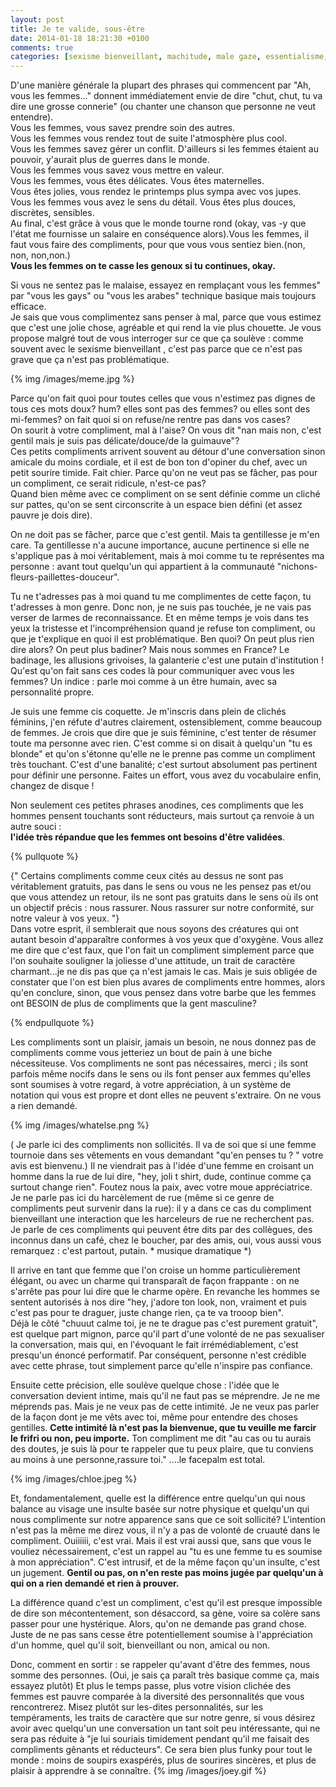 ```yaml
---
layout: post
title: Je te valide, sous-être
date: 2014-01-18 18:21:30 +0100
comments: true
categories: [sexisme bienveillant, machitude, male gaze, essentialisme, compliment]
---
```



D'une manière générale la plupart des phrases qui commencent par "Ah, vous les femmes..." donnent immédiatement envie de dire "chut, chut, tu va dire une grosse connerie" (ou chanter une chanson que personne ne veut entendre).    
Vous les femmes, vous savez prendre soin des autres.    
Vous les femmes vous rendez tout de suite l'atmosphère plus cool.    
Vous les femmes savez gérer un conflit. D'ailleurs si les femmes étaient au pouvoir, y'aurait plus de guerres dans le monde.    
Vous les femmes vous savez vous mettre en valeur.     
Vous les femmes, vous êtes délicates. Vous êtes maternelles.     
Vous êtes jolies,  vous rendez le printemps plus sympa avec vos jupes.    
Vous les femmes vous avez le sens du détail. Vous êtes plus douces, discrètes, sensibles.    
Au final, c'est grâce à vous que le monde tourne rond (okay, vas -y que l'état me fournisse un salaire en conséquence alors).Vous les femmes, il faut vous faire des compliments, pour que vous vous sentiez bien.(non, non, non,non.)    
**Vous les femmes on te casse les genoux si tu continues, okay.**

<!-- more -->


Si vous ne sentez pas le malaise, essayez en remplaçant vous les femmes" par "vous les gays" ou "vous les arabes" technique basique mais toujours efficace.    
Je sais que vous complimentez sans penser à mal, parce que vous estimez que c'est une jolie chose, agréable et qui rend la vie plus chouette. Je vous propose malgré tout de vous interroger sur ce que ça soulève : comme souvent avec le sexisme bienveillant , c'est pas parce que ce n'est pas grave que ça n'est pas problématique.

{% img /images/meme.jpg %} 

Parce qu'on fait quoi pour toutes celles que vous n'estimez pas dignes de tous ces mots doux? hum? elles sont pas des femmes? ou elles sont des mi-femmes? on fait quoi si on refuse/ne rentre pas dans vos cases?    
On sourit à votre compliment, mal à l'aise? On vous dit "nan mais non, c'est gentil mais je suis pas délicate/douce/de la guimauve"?     
Ces petits compliments arrivent souvent au détour d'une conversation sinon amicale du moins cordiale, et il est de bon ton d'opiner du chef, avec un petit sourire timide. Fait chier. Parce qu'on ne veut pas se fâcher, pas pour un compliment, ce serait ridicule, n'est-ce pas?     
Quand bien même avec ce compliment on se sent définie comme un cliché sur pattes, qu'on se sent circonscrite à un espace bien défini (et assez pauvre je dois dire).

On ne doit pas se fâcher, parce que c'est gentil. Mais ta gentillesse je m'en care. Ta gentillesse n'a aucune importance, aucune pertinence si elle ne s'applique pas à moi véritablement, mais à moi comme tu te représentes ma personne : avant tout quelqu'un qui appartient à la communauté "nichons-fleurs-paillettes-douceur".


Tu ne t'adresses pas à moi quand tu me complimentes de cette façon, tu t'adresses à mon genre. Donc non, je ne suis pas touchée, je ne vais pas verser de larmes de reconnaissance. Et en même temps je vois dans tes yeux la tristesse et l'incompréhension quand je refuse ton compliment, ou que je t'explique en quoi il est problématique. Ben quoi? On peut plus rien dire alors? On peut plus badiner? Mais nous sommes en France? Le badinage, les allusions grivoises, la galanterie c'est une putain d'institution ! Qu'est qu'on fait sans ces codes là pour communiquer avec vous les femmes? Un indice : parle moi comme à un être humain, avec sa personnalité propre.

Je suis une femme cis coquette. Je m'inscris dans plein de clichés féminins, j'en réfute d'autres clairement, ostensiblement, comme beaucoup de femmes. Je crois que dire que je suis féminine, c'est tenter de résumer toute ma personne avec rien. C'est comme si on disait à quelqu'un "tu es blonde" et qu'on s'étonne qu'elle ne le prenne pas comme un compliment très touchant. C'est d'une banalité; c'est surtout absolument pas pertinent pour définir une personne. Faites un effort, vous avez du vocabulaire enfin, changez de disque !

Non seulement ces petites phrases anodines, ces compliments que les hommes pensent touchants sont réducteurs, mais surtout ça renvoie à un autre souci :    
**l'idée très répandue que les femmes ont besoins d'être validées**. 

{% pullquote %}

{" Certains compliments comme ceux cités au dessus ne sont pas véritablement gratuits, pas dans le sens ou vous ne les pensez pas et/ou que vous attendez un retour, ils ne sont pas gratuits dans le sens où ils ont un objectif précis : nous rassurer. Nous rassurer sur notre conformité, sur notre valeur à vos yeux. "}     
Dans votre esprit, il semblerait que nous soyons des créatures qui ont autant besoin d'apparaître conformes à vos yeux que d'oxygène. Vous allez me dire que c'est faux, que l'on fait un compliment simplement parce que l'on souhaite souligner la joliesse d'une attitude, un trait de caractère charmant...je ne dis pas que ça n'est jamais le cas. Mais je suis obligée de constater que l'on est bien plus avares de compliments entre hommes, alors qu'en conclure, sinon, que vous pensez dans votre barbe que les femmes ont BESOIN de plus de compliments que la gent masculine?

{% endpullquote %}

Les compliments sont un plaisir, jamais un besoin, ne nous donnez pas de compliments comme vous jetteriez un bout de pain à une biche nécessiteuse. Vos compliments ne sont pas nécessaires, merci ; ils sont parfois même nocifs dans le sens ou ils font penser aux femmes qu'elles sont soumises à votre regard, à votre appréciation, à un système de notation qui vous est propre et dont elles ne peuvent s'extraire. 
On ne vous a rien demandé.

{% img /images/whatelse.png %} 

( Je parle ici des compliments non sollicités. Il va de soi que si une femme tournoie dans ses vêtements en vous demandant "qu'en penses tu ? " votre avis est bienvenu.) Il ne viendrait pas à l'idée d'une femme en croisant un homme dans la rue de lui dire, "hey, joli t shirt, dude, continue comme ça surtout change rien". Foutez nous la paix, avec votre moue appréciatrice.    
Je ne parle pas ici du harcèlement de rue (même si ce genre de compliments peut survenir dans la rue): il y a dans ce cas du compliment bienveillant une interaction que les harceleurs de rue ne recherchent pas. Je parle de ces compliments qui peuvent être dits par des collègues, des inconnus dans un café, chez le boucher, par des amis, oui, vous aussi vous remarquez : c'est partout, putain. * musique dramatique *)

Il arrive en tant que femme que l'on croise un homme particulièrement élégant, ou avec un charme qui transparaît de façon frappante : on ne s'arrête pas pour lui dire que le charme opère. En revanche les hommes se sentent autorisés à nos dire "hey, j'adore ton look, non, vraiment et puis c'est pas pour te draguer, juste change rien, ça te va trooop bien".     
Déjà le côté "chuuut calme toi, je ne te drague pas c'est purement gratuit", est quelque part mignon, parce qu'il part d'une volonté de ne pas sexualiser la conversation, mais qui, en l'évoquant le fait irrémédiablement, c'est presqu'un énoncé performatif. Par conséquent, personne n'est crédible avec cette phrase, tout simplement parce qu'elle n'inspire pas confiance.

 Ensuite cette précision, elle soulève quelque chose : l'idée que le conversation devient intime, mais qu'il ne faut pas se méprendre. Je ne me méprends pas. Mais je ne veux pas de cette intimité. Je ne veux pas parler de la façon dont je me vêts avec toi, même pour entendre des choses gentilles. **Cette intimité là n'est pas la bienvenue, que tu veuille me farcir le frifri ou non, peu importe.** Ton compliment me dit "au cas ou tu aurais des doutes, je suis là pour te rappeler que tu peux plaire, que tu conviens au moins à une personne,rassure toi." ....le facepalm est total. 

{% img /images/chloe.jpeg %} 

Et, fondamentalement, quelle est la différence entre quelqu'un qui nous balance au visage une insulte basée sur notre physique et quelqu'un qui nous complimente sur notre apparence sans que ce soit sollicité? L'intention n'est pas la même me direz vous, il n'y a pas de volonté de cruauté dans le compliment. Ouiiiiii, c'est vrai. Mais il est vrai aussi que, sans que vous le vouliez nécessairement, c'est un rappel au "tu es une femme tu es soumise à mon appréciation".
C'est intrusif, et de la même façon qu'un insulte, c'est un jugement. **Gentil ou pas, on n'en reste pas moins jugée par quelqu'un à qui on a rien demandé et rien à prouver.** 

La différence quand c'est un compliment, c'est qu'il est presque impossible de dire son mécontentement, son désaccord, sa gène, voire sa colère sans passer pour une hystérique. Alors, qu'on ne demande pas grand chose.  Juste de ne pas sans cesse être potentiellement soumise à l'appréciation d'un homme, quel qu'il soit, bienveillant ou non, amical ou non. 

Donc, comment en sortir : se rappeler qu'avant d'être des femmes, nous somme des personnes. (Oui, je sais ça paraît très basique comme ça, mais essayez plutôt) Et plus le temps passe, plus votre vision clichée des femmes est pauvre comparée à la diversité des personnalités que vous rencontrerez. Misez plutôt sur les-dites personnalités, sur les tempéraments, les traits de caractère que sur notre genre, si vous désirez avoir avec quelqu'un une conversation un tant soit peu intéressante, qui ne sera pas réduite à "je lui souriais timidement pendant qu'il me faisait des compliments gênants et réducteurs". Ce sera bien plus funky pour tout le monde : moins de soupirs exaspérés, plus de sourires sincères, et plus de plaisir à apprendre à se connaître.
{% img /images/joey.gif %} 
